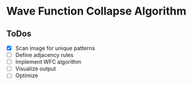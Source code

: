 # Wave Function Collapse Algorithm

## ToDos

- [x] Scan image for unique patterns
- [ ] Define adjacency rules
- [ ] Implement WFC algorithm
- [ ] Visualize output
- [ ] Optimize
